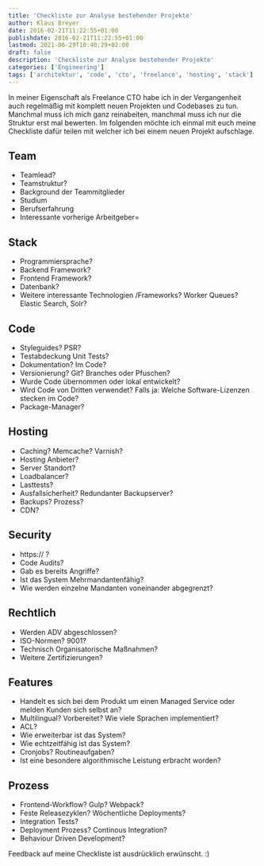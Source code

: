 ```yaml
---
title: 'Checkliste zur Analyse bestehender Projekte'
author: Klaus Breyer
date: 2016-02-21T11:22:55+01:00
publishdate: 2016-02-21T11:22:55+01:00
lastmod: 2021-06-29T10:40:29+02:00
draft: false
description: 'Checkliste zur Analyse bestehender Projekte'
categories: ['Engineering']
tags: ['architektur', 'code', 'cto', 'freelance', 'hosting', 'stack']
---
```


In meiner Eigenschaft als Freelance CTO habe ich in der Vergangenheit auch regelmäßig mit komplett neuen Projekten und Codebases zu tun. Manchmal muss ich mich ganz reinabeiten, manchmal muss ich nur die Struktur erst mal bewerten. Im folgenden möchte ich einmal mit euch meine Checkliste dafür teilen mit welcher ich bei einem neuen Projekt aufschlage.

## Team
- Teamlead?
- Teamstruktur?
- Background der Teammitglieder
- Studium
- Berufserfahrung
- Interessante vorherige Arbeitgeber=



 ## Stack
- Programmiersprache?
- Backend Framework?
- Frontend Framework?
- Datenbank?
- Weitere interessante Technologien /Frameworks? Worker Queues? Elastic Search, Solr?

## Code

- Styleguides? PSR?
- Testabdeckung Unit Tests?
- Dokumentation? Im Code?
- Versionierung? Git? Branches oder Pfuschen?
- Wurde Code übernommen oder lokal entwickelt?
- Wird Code von Dritten verwendet? Falls ja: Welche Software-Lizenzen stecken im Code?
- Package-Manager?

## Hosting

- Caching? Memcache? Varnish?
- Hosting Anbieter?
- Server Standort?
- Loadbalancer?
- Lasttests?
- Ausfallsicherheit? Redundanter Backupserver?
- Backups? Prozess?
- CDN?

## Security

- https:// ?
- Code Audits?
- Gab es bereits Angriffe?
- Ist das System Mehrmandantenfähig?
- Wie werden einzelne Mandanten voneinander abgegrenzt?

## Rechtlich

- Werden ADV abgeschlossen?
- ISO-Normen? 9001?
- Technisch Organisatorische Maßnahmen?
- Weitere Zertifizierungen?

## Features

- Handelt es sich bei dem Produkt um einen Managed Service oder melden Kunden sich selbst an?
- Multilingual? Vorbereitet? Wie viele Sprachen implementiert?
- ACL?
- Wie erweiterbar ist das System?
- Wie echtzeitfähig ist das System?
- Cronjobs? Routineaufgaben?
- Ist eine besondere algorithmische Leistung erbracht worden?

## Prozess

- Frontend-Workflow? Gulp? Webpack?
- Feste Releasezyklen? Wöchentliche Deployments?
- Integration Tests?
- Deployment Prozess? Continous Integration?
- Behaviour Driven Development?

 Feedback auf meine Checkliste ist ausdrücklich erwünscht. :)
